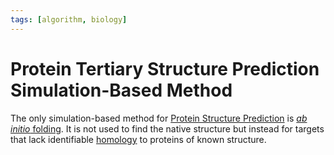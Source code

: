 ```yaml
---
tags: [algorithm, biology]
---
```


# Protein Tertiary Structure Prediction Simulation-Based Method

The only simulation-based method for [Protein Structure Prediction](202310291139.md)
is [*ab initio* folding](202310301208.md). It is not used to find the native
structure but instead for targets that lack identifiable
[homology](202308160957.md) to proteins of known structure.
